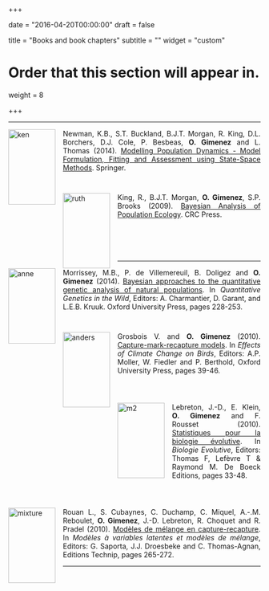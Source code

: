 +++

date = "2016-04-20T00:00:00"
draft = false

title = "Books and book chapters"
subtitle = ""
widget = "custom"

# Order that this section will appear in.
weight = 8

+++

<hr />
<p style="text-align:justify;"><a href="img/ken.jpg"><img class="alignnone" style="float:left;margin-right:15px;" src="http://oliviergimenez.files.wordpress.com/2014/07/ken.jpg?w=94" alt="ken" width="94" height="150" /></a>Newman, K.B., S.T. Buckland, B.J.T. Morgan, R. King, D.L. Borchers, D.J. Cole, P. Besbeas, <strong>O. Gimenez</strong> and L. Thomas (2014). <a href="http://www.springer.com/statistics/life+sciences,+medicine+%26+health/book/978-1-4939-0976-6" target="_blank">Modelling Population Dynamics - Model Formulation, Fitting and Assessment using State-Space Methods</a>. Springer.</p>

<div style="margin-bottom:3em;"><span style="display:none;">.</span></div>
<p style="text-align:justify;"><a href="img/ruth1.jpg"><img class="alignnone" style="float:left;margin-right:15px;" src="http://oliviergimenez.files.wordpress.com/2014/07/ruth1.jpg?w=94" alt="ruth" width="94" height="150" /></a>King, R., B.J.T. Morgan, <strong>O. Gimenez</strong>, S.P. Brooks (2009). <a href="http://lemur.mcs.st-and.ac.uk/Book-website/" target="_blank">Bayesian Analysis of Population Ecology</a>. CRC Press.</p>

<div style="margin-bottom:6em;"><span style="display:none;">.</span></div>

<hr />
<p style="text-align:justify;"><a href="img/anne1.jpg"><img class="alignnone" style="float:left;margin-right:15px;" src="http://oliviergimenez.files.wordpress.com/2014/07/anne1.jpg?w=94" alt="anne" width="94" height="150" /></a>Morrissey, M.B., P. de Villemereuil, B. Doligez and <strong>O. Gimenez</strong> (2014). <a href="https://dl.dropboxusercontent.com/u/23160641/my-pubs/14-Charmantier-Chap14.pdf" target="_blank">Bayesian approaches to the quantitative genetic analysis of natural populations</a>. In <em>Quantitative Genetics in the Wild</em>, Editors: A. Charmantier, D. Garant, and L.E.B. Kruuk. Oxford University Press, pages <span id="yui_3_14_1_1_1468420233334_785">228-253</span>.</p>

<div style="margin-bottom:3em;"><span style="display:none;">.</span></div>
<p style="text-align:justify;"><a href="img/anders1.jpg"><img class="alignnone" style="float:left;margin-right:15px;" src="http://oliviergimenez.files.wordpress.com/2014/07/anders1.jpg?w=94" alt="anders" width="94" height="150" /></a>Grosbois V. and <strong>O. Gimenez</strong> (2010). <a href="https://dl.dropboxusercontent.com/u/23160641/my-pubs/Grosbois%26Gimenez2010-bookAnders.pdf" target="_blank">Capture-mark-recapture models</a>. In <em>Effects of Climate Change on Birds</em>, Editors: A.P. Moller, W. Fiedler and P. Berthold, Oxford University Press, pages 39-46.</p>

<div style="margin-bottom:4em;"><span style="display:none;">.</span></div>
<p style="text-align:justify;"><a href="img/m21.png"><img class="alignnone" style="float:left;margin-right:15px;" src="http://oliviergimenez.files.wordpress.com/2014/07/m21.png?w=94" alt="m2" width="94" height="150" /></a>Lebreton, J.-D., E. Klein, <strong>O. Gimenez</strong> and F. Rousset (2010). <a href="https://dl.dropboxusercontent.com/u/23160641/my-pubs/Statistiques_%20pour_la_biologie_%20evolutive.pdf" target="_blank">Statistiques pour la biologie évolutive</a>. In <em>Biologie Evolutive</em>, Editors: Thomas F, Lefèvre T & Raymond M. De Boeck Editions, pages 33-48.</p>

<div style="margin-bottom:4em;"><span style="display:none;">.</span></div>
<p style="text-align:justify;"><a href="img/mixture1.jpg"><img class="alignnone" style="float:left;margin-right:15px;" src="http://oliviergimenez.files.wordpress.com/2014/07/mixture1.jpg?w=94" alt="mixture" width="94" height="150" /></a>Rouan L., S. Cubaynes, C. Duchamp, C. Miquel, A.-.M. Reboulet, <strong>O. Gimenez</strong>, J.-D. Lebreton, R. Choquet and R. Pradel (2010). <a href="https://dl.dropboxusercontent.com/u/23160641/my-pubs/Rouanetal2013.pdf" target="_blank">Modèles de mélange en capture-recapture</a>. In <em>Modèles à variables latentes et modèles de mélange</em>, Editors: G. Saporta, J.J. Droesbeke and C. Thomas-Agnan, Editions Technip, pages 265-272.</p>


<hr />